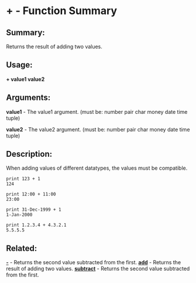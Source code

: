 # + - Function Summary

## Summary:

Returns the result of adding two values.

## Usage:

**+ value1 value2**

## Arguments:

**value1** - The value1 argument. (must be: number pair char money date time tuple)

**value2** - The value2 argument. (must be: number pair char money date time tuple)

## Description:

When adding values of different datatypes, the values must be compatible.

```
print 123 + 1
124
```

```
print 12:00 + 11:00
23:00
```

```
print 31-Dec-1999 + 1
1-Jan-2000
```

```
print 1.2.3.4 + 4.3.2.1
5.5.5.5
```

## Related:

[**-**](http://www.rebol.com/docs/words/w-.html) - Returns the second value subtracted from the first.
[**add**](http://www.rebol.com/docs/words/wadd.html) - Returns the result of adding two values.
[**subtract**](http://www.rebol.com/docs/words/wsubtract.html) - Returns the second value subtracted from the first.